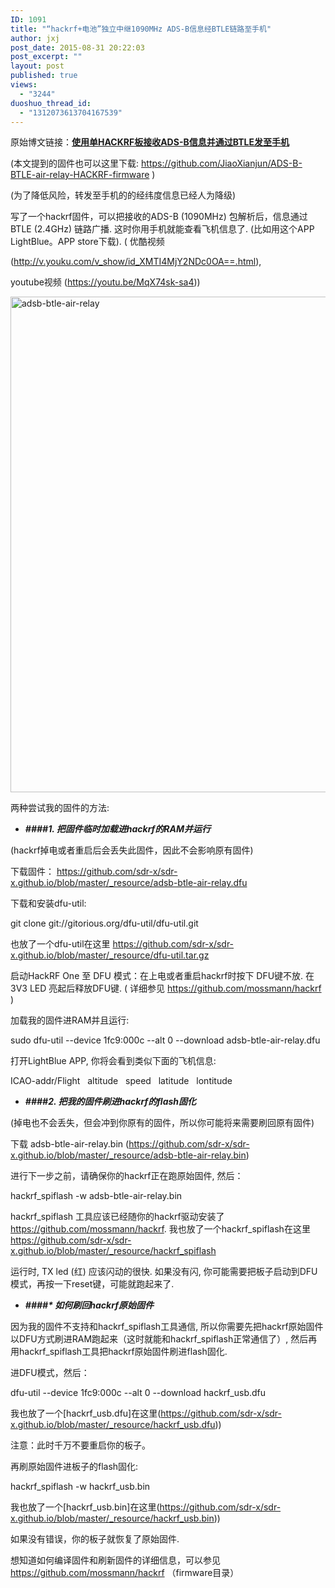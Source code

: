 ```yaml
---
ID: 1091
title: "“hackrf+电池”独立中继1090MHz ADS-B信息经BTLE链路至手机"
author: jxj
post_date: 2015-08-31 20:22:03
post_excerpt: ""
layout: post
published: true
views:
  - "3244"
duoshuo_thread_id:
  - "1312073613704167539"
---
```

原始博文链接：<a href="http://sdr-x.github.io/%E4%BD%BF%E7%94%A8%E5%8D%95HACKRF%E6%9D%BF%E6%8E%A5%E6%94%B6ADS-B%E4%BF%A1%E6%81%AF%E5%B9%B6%E9%80%9A%E8%BF%87BTLE%E5%8F%91%E8%87%B3%E6%89%8B%E6%9C%BA/"><strong class="final-path">使用单HACKRF板接收ADS-B信息并通过BTLE发至手机</strong></a>

(本文提到的固件也可以这里下载: <a href="https://github.com/JiaoXianjun/ADS-B-BTLE-air-relay-HACKRF-firmware">https://github.com/JiaoXianjun/ADS-B-BTLE-air-relay-HACKRF-firmware</a> )

(为了降低风险，转发至手机的的经纬度信息已经人为降级)

写了一个hackrf固件，可以把接收的ADS-B (1090MHz) 包解析后，信息通过BTLE (2.4GHz) 链路广播. 这时你用手机就能查看飞机信息了. (比如用这个APP LightBlue。APP store下载). ( 优酷视频

(<a href="http://v.youku.com/v_show/id_XMTI4MjY2NDc0OA==.html">http://v.youku.com/v_show/id_XMTI4MjY2NDc0OA==.html</a>),

youtube视频 (<a href="https://youtu.be/MqX74sk-sa4">https://youtu.be/MqX74sk-sa4</a>))

<a href="http://www.hackrf.net/wp-content/uploads/2015/08/adsb-btle-air-relay.png"><img class="alignnone size-full wp-image-1092" src="http://www.hackrf.net/wp-content/uploads/2015/08/adsb-btle-air-relay.png" alt="adsb-btle-air-relay" width="1058" height="793" /></a>

两种尝试我的固件的方法:
<ul>
	<li><em><strong>####1. 把固件临时加载进hackrf的RAM并运行</strong></em></li>
</ul>
(hackrf掉电或者重启后会丢失此固件，因此不会影响原有固件)

下载固件： <a href="https://github.com/sdr-x/sdr-x.github.io/blob/master/_resource/adsb-btle-air-relay.dfu">https://github.com/sdr-x/sdr-x.github.io/blob/master/_resource/adsb-btle-air-relay.dfu</a>

下载和安装dfu-util:

git clone git://gitorious.org/dfu-util/dfu-util.git

也放了一个dfu-util在这里 <a href="https://github.com/sdr-x/sdr-x.github.io/blob/master/_resource/dfu-util.tar.gz">https://github.com/sdr-x/sdr-x.github.io/blob/master/_resource/dfu-util.tar.gz</a>

启动HackRF One 至 DFU 模式：在上电或者重启hackrf时按下 DFU键不放. 在 3V3 LED 亮起后释放DFU键. ( 详细参见 <a href="https://github.com/mossmann/hackrf">https://github.com/mossmann/hackrf</a> )

加载我的固件进RAM并且运行:

sudo dfu-util --device 1fc9:000c --alt 0 --download adsb-btle-air-relay.dfu

打开LightBlue APP, 你将会看到类似下面的飞机信息:

ICAO-addr/Flight   altitude   speed   latitude   lontitude
<ul>
	<li><em><strong>####2. 把我的固件刷进hackrf的flash固化</strong></em></li>
</ul>
(掉电也不会丢失，但会冲到你原有的固件，所以你可能将来需要刷回原有固件)

下载 adsb-btle-air-relay.bin (<a href="https://github.com/sdr-x/sdr-x.github.io/blob/master/_resource/adsb-btle-air-relay.bin">https://github.com/sdr-x/sdr-x.github.io/blob/master/_resource/adsb-btle-air-relay.bin</a>)

进行下一步之前，请确保你的hackrf正在跑原始固件, 然后：

hackrf_spiflash -w adsb-btle-air-relay.bin

hackrf_spiflash 工具应该已经随你的hackrf驱动安装了 <a href="https://github.com/mossmann/hackrf">https://github.com/mossmann/hackrf</a>. 我也放了一个hackrf_spiflash在这里  <a href="https://github.com/sdr-x/sdr-x.github.io/blob/master/_resource/hackrf_spiflash">https://github.com/sdr-x/sdr-x.github.io/blob/master/_resource/hackrf_spiflash</a>

运行时, TX led (红) 应该闪动的很快. 如果没有闪, 你可能需要把板子启动到DFU模式，再按一下reset键，可能就跑起来了.
<ul>
	<li><em><strong>####* 如何刷回hackrf原始固件</strong></em></li>
</ul>
因为我的固件不支持和hackrf_spiflash工具通信, 所以你需要先把hackrf原始固件以DFU方式刷进RAM跑起来（这时就能和hackrf_spiflash正常通信了）, 然后再用hackrf_spiflash工具把hackrf原始固件刷进flash固化.

进DFU模式，然后：

dfu-util --device 1fc9:000c --alt 0 --download hackrf_usb.dfu

我也放了一个[hackrf_usb.dfu]在这里(<a href="https://github.com/sdr-x/sdr-x.github.io/blob/master/_resource/hackrf_usb.dfu">https://github.com/sdr-x/sdr-x.github.io/blob/master/_resource/hackrf_usb.dfu</a>))

注意：此时千万不要重启你的板子。

再刷原始固件进板子的flash固化:

hackrf_spiflash -w hackrf_usb.bin

我也放了一个[hackrf_usb.bin]在这里(<a href="https://github.com/sdr-x/sdr-x.github.io/blob/master/_resource/hackrf_usb.bin">https://github.com/sdr-x/sdr-x.github.io/blob/master/_resource/hackrf_usb.bin</a>))

如果没有错误，你的板子就恢复了原始固件.

想知道如何编译固件和刷新固件的详细信息，可以参见<a href="https://github.com/mossmann/hackrf">https://github.com/mossmann/hackrf </a>（firmware目录）
